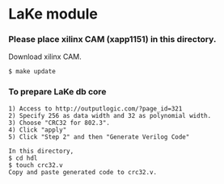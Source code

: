 # LaKe module

### Please place xilinx CAM (xapp1151) in this directory.
Download xilinx CAM.

```
$ make update
```

### To prepare LaKe db core
```
1) Access to http://outputlogic.com/?page_id=321
2) Specify 256 as data width and 32 as polynomial width.
3) Choose "CRC32 for 802.3".
4) Click "apply"
5) Click "Step 2" and then "Generate Verilog Code"

In this directory,
$ cd hdl
$ touch crc32.v
Copy and paste generated code to crc32.v. 
```




